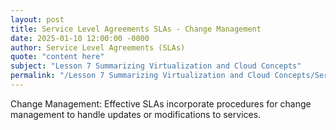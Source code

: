 ```yaml
---
layout: post
title: Service Level Agreements SLAs - Change Management
date: 2025-01-10 12:00:00 -0000
author: Service Level Agreements (SLAs)
quote: "content here"
subject: "Lesson 7 Summarizing Virtualization and Cloud Concepts"
permalink: "/Lesson 7 Summarizing Virtualization and Cloud Concepts/Service Level Agreements (SLAs)/Service Level Agreements SLAs - Change Management"
---
```


Change Management: Effective SLAs incorporate procedures for change management to handle updates or modifications to services.
